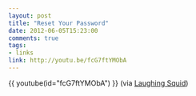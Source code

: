 ```yaml
---
layout: post
title: "Reset Your Password"
date: 2012-06-05T15:23:00
comments: true
tags:
- links
link: http://youtu.be/fcG7ftYMObA
---
```

{{ youtube(id="fcG7ftYMObA") }}
(via [Laughing Squid](http://laughingsquid.com/reset-your-password-a-funny-video-about-changing-your-password/ "Laughing Squid"))

